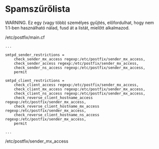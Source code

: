 # Spamszűrőlista

WARNING. Ez egy (vagy több) személyes gyűjtés, előfordulhat, hogy nem 1:1-ben használható nálad, fusd át a listát, mielőtt alkalmazod.

/etc/postfix/main.cf

```
...

smtpd_sender_restrictions =
	check_sender_mx_access regexp:/etc/postfix/sender_mx_access,
	check_sender_access regexp:/etc/postfix/sender_mx_access,
	check_sender_ns_access regexp:/etc/postfix/sender_mx_access,
	permit

smtpd_client_restrictions =
	check_client_access regexp:/etc/postfix/sender_mx_access,
	check_client_mx_access regexp:/etc/postfix/sender_mx_access,
	check_client_ns_access regexp:/etc/postfix/sender_mx_access,
	check_reverse_client_hostname_access regexp:/etc/postfix/sender_mx_access,
	check_reverse_client_hostname_mx_access regexp:/etc/postfix/sender_mx_access,
	check_reverse_client_hostname_ns_access regexp:/etc/postfix/sender_mx_access,
	permit

...
```
/etc/postfix/sender_mx_access
